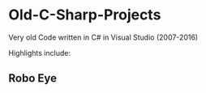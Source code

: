 # Old-C-Sharp-Projects
Very old Code written in C# in Visual Studio (2007-2016)

Highlights include:

## Robo Eye
